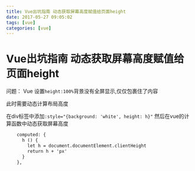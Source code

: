 ```yaml
---
title: Vue出坑指南 动态获取屏幕高度赋值给页面height
date: 2017-05-27 09:05:02
tags: [vue]
categories: [vue]
---
```



# Vue出坑指南 动态获取屏幕高度赋值给页面height
问题：
Vue 设置`height:100%`背景没有全屏显示,仅仅包裹住了内容

此时需要动态计算布局高度

在div标签中添加`:style="{background: 'white', height: h}"`
然后在vue的计算函数中动态获取屏幕高度
```html
    computed: {
      h () {
        let h = document.documentElement.clientHeight
        return h + 'px'
      }
    },

```


